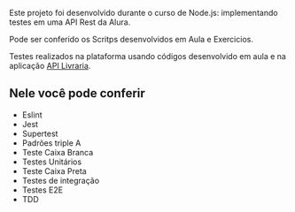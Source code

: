 Este projeto foi desenvolvido durante o curso de Node.js: implementando testes em uma API Rest da Alura.

Pode ser conferido os Scritps desenvolvidos em Aula e Exercicios.

Testes realizados na plataforma usando códigos desenvolvido em aula e na aplicação [API Livraria](https://github.com/alura-cursos/curso-nodejs-teste/tree/main).

## Nele você pode conferir

- Eslint
- Jest
- Supertest
- Padrões triple A
- Teste Caixa Branca
- Testes Unitários
- Teste Caixa Preta
- Testes de integração
- Testes E2E
- TDD
